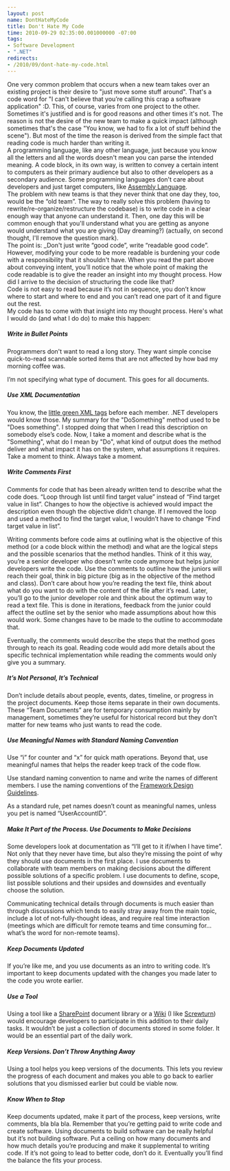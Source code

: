 ```yaml
---
layout: post
name: DontHateMyCode
title: Don't Hate My Code
time: 2010-09-29 02:35:00.001000000 -07:00
tags:
- Software Development
- ".NET"
redirects:
- /2010/09/dont-hate-my-code.html
---
```

One very common problem that occurs when a new team takes over an existing project is their desire to "just move some stuff around". That's a code word for "I can't believe that you’re calling this crap a software application" :D. This, of course, varies from one project to the other. Sometimes it's justified and is for good reasons and other times it's not. The reason is not the desire of the new team to make a quick impact (although sometimes that's the case "You know, we had to fix a lot of stuff behind the scene"). But most of the time the reason is derived from the simple fact that reading code is much harder than writing it.  
A programming language, like any other language, just because you know all the letters and all the words doesn't mean you can parse the intended meaning. A code block, in its own way, is written to convey a certain intent to computers as their primary audience but also to other developers as a secondary audience. Some programming languages don't care about developers and just target computers, like [Assembly Language](http://en.wikipedia.org/wiki/Assembly_language).   
The problem with new teams is that they never think that one day they, too, would be the “old team”. The way to really solve this problem (having to rewrite/re-organize/restructure the codebase) is to write code in a clear enough way that anyone can understand it. Then, one day this will be common enough that you'll understand what you are getting as anyone would understand what you are giving (Day dreaming?) (actually, on second thought, I'll remove the question mark).  
The point is: _Don't just write “good code”, write “readable good code”.  
However, modifying your code to be more readable is burdening your code with a responsibility that it shouldn't have. When you read the part above about conveying intent, you’ll notice that the whole point of making the code readable is to give the reader an insight into my thought process. How did I arrive to the decision of structuring the code like that?  
Code is not easy to read because it’s not in sequence, you don’t know where to start and where to end and you can’t read one part of it and figure out the rest.  
My code has to come with that insight into my thought process. Here's what I would do (and what I do do) to make this happen:

##### Write in Bullet Points
Programmers don't want to read a long story. They want simple concise quick-to-read scannable sorted items that are not affected by how bad my morning coffee was.

I’m not specifying what type of document. This goes for all documents.

##### Use XML Documentation

You know, the [little green XML tags](http://msdn.microsoft.com/en-us/library/b2s063f7%28v=VS.100%29.aspx) before each member. .NET developers would know those. My summary for the "DoSomething" method used to be "Does something". I stopped doing that when I read this description on somebody else’s code. Now, I take a moment and describe what is the "Something", what do I mean by "Do", what kind of output does the method deliver and what impact it has on the system, what assumptions it requires. Take a moment to think. Always take a moment.

##### Write Comments First

Comments for code that has been already written tend to describe what the code does. “Loop through list until find target value” instead of “Find target value in list”. Changes to how the objective is achieved would impact the description even though the objective didn’t change. If I removed the loop and used a method to find the target value, I wouldn’t have to change “Find target value in list”.

Writing comments before code aims at outlining what is the objective of this method (or a code block within the method) and what are the logical steps and the possible scenarios that the method handles. Think of it this way, you’re a senior developer who doesn’t write code anymore but helps junior developers write the code. Use the comments to outline how the juniors will reach their goal, think in big picture (big as in the objective of the method and class). Don’t care about how you’re reading the text file, think about what do you want to do with the content of the file after it’s read. Later, you’ll go to the junior developer role and think about the optimum way to read a text file. This is done in iterations, feedback from the junior could affect the outline set by the senior who made assumptions about how this would work. Some changes have to be made to the outline to accommodate that.

Eventually, the comments would describe the steps that the method goes through to reach its goal. Reading code would add more details about the specific technical implementation while reading the comments would only give you a summary.

##### It’s Not Personal, It’s Technical

Don’t include details about people, events, dates, timeline, or progress in the project documents. Keep those items separate in their own documents. These “Team Documents” are for temporary consumption mainly by management, sometimes they’re useful for historical record but they don’t matter for new teams who just wants to read the code.

##### Use Meaningful Names with Standard Naming Convention

Use “i” for counter and “x” for quick math operations. Beyond that, use meaningful names that helps the reader keep track of the code flow.

Use standard naming convention to name and write the names of different members. I use the naming conventions of the [Framework Design Guidelines](http://www.amazon.com/Framework-Design-Guidelines-Conventions-Libraries/dp/0321545613).

As a standard rule, pet names doesn’t count as meaningful names, unless you pet is named “UserAccountID”.

##### Make It Part of the Process. Use Documents to Make Decisions

Some developers look at documentation as “I’ll get to it if/when I have time”. Not only that they never have time, but also they’re missing the point of why they should use documents in the first place. I use documents to collaborate with team members on making decisions about the different possible solutions of a specific problem. I use documents to define, scope, list possible solutions and their upsides and downsides and eventually choose the solution.

Communicating technical details through documents is much easier than through discussions which tends to easily stray away from the main topic, include a lot of not-fully-thought ideas, and require real time interaction (meetings which are difficult for remote teams and time consuming for… what’s the word for non-remote teams).

##### Keep Documents Updated

If you’re like me, and you use documents as an intro to writing code. It’s important to keep documents updated with the changes you made later to the code you wrote earlier.

##### Use a Tool

Using a tool like a [SharePoint](http://sharepoint.microsoft.com/en-us/Pages/default.aspx) document library or a [Wiki](http://en.wikipedia.org/wiki/Wiki) (I like [Screwturn](http://www.screwturn.eu/)) would encourage developers to participate in this addition to their daily tasks. It wouldn’t be just a collection of documents stored in some folder. It would be an essential part of the daily work.

##### Keep Versions. Don’t Throw Anything Away

Using a tool helps you keep versions of the documents. This lets you review the progress of each document and makes you able to go back to earlier solutions that you dismissed earlier but could be viable now.

##### Know When to Stop

Keep documents updated, make it part of the process, keep versions, write comments, bla bla bla. Remember that you’re getting paid to write code and create software. Using documents to build software can be really helpful but it’s not building software. Put a ceiling on how many documents and how much details you’re producing and make it supplemental to writing code. If it’s not going to lead to better code, don’t do it. Eventually you’ll find the balance the fits your process.
